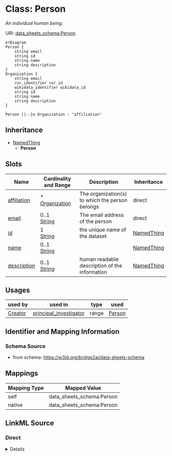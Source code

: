 

# Class: Person


_An individual human being._





URI: [data_sheets_schema:Person](https://w3id.org/bridge2ai/data-sheets-schema/Person)



```mermaid
erDiagram
Person {
    string email  
    string id  
    string name  
    string description  
}
Organization {
    string email  
    ror_identifier ror_id  
    wikidata_identifier wikidata_id  
    string id  
    string name  
    string description  
}

Person ||--}o Organization : "affiliation"

```




## Inheritance
* [NamedThing](NamedThing.md)
    * **Person**



## Slots

| Name | Cardinality and Range | Description | Inheritance |
| ---  | --- | --- | --- |
| [affiliation](affiliation.md) | * <br/> [Organization](Organization.md) | The organization(s) to which the person belongs | direct |
| [email](email.md) | 0..1 <br/> [String](String.md) | The email address of the person | direct |
| [id](id.md) | 1 <br/> [String](String.md) | the unique name of the dataset | [NamedThing](NamedThing.md) |
| [name](name.md) | 0..1 <br/> [String](String.md) |  | [NamedThing](NamedThing.md) |
| [description](description.md) | 0..1 <br/> [String](String.md) | human readable description of the information | [NamedThing](NamedThing.md) |





## Usages

| used by | used in | type | used |
| ---  | --- | --- | --- |
| [Creator](Creator.md) | [principal_investigator](principal_investigator.md) | range | [Person](Person.md) |






## Identifier and Mapping Information







### Schema Source


* from schema: https://w3id.org/bridge2ai/data-sheets-schema





## Mappings

| Mapping Type | Mapped Value |
| ---  | ---  |
| self | data_sheets_schema:Person |
| native | data_sheets_schema:Person |





## LinkML Source

<!-- TODO: investigate https://stackoverflow.com/questions/37606292/how-to-create-tabbed-code-blocks-in-mkdocs-or-sphinx -->

### Direct

<details>
```yaml
name: Person
description: An individual human being.
from_schema: https://w3id.org/bridge2ai/data-sheets-schema
is_a: NamedThing
attributes:
  affiliation:
    name: affiliation
    description: The organization(s) to which the person belongs.
    from_schema: https://w3id.org/bridge2ai/data-sheets-schema
    rank: 1000
    multivalued: true
    domain_of:
    - Person
    - Creator
    range: Organization
  email:
    name: email
    description: The email address of the person.
    from_schema: https://w3id.org/bridge2ai/data-sheets-schema
    rank: 1000
    domain_of:
    - Person
    - Organization
    range: string

```
</details>

### Induced

<details>
```yaml
name: Person
description: An individual human being.
from_schema: https://w3id.org/bridge2ai/data-sheets-schema
is_a: NamedThing
attributes:
  affiliation:
    name: affiliation
    description: The organization(s) to which the person belongs.
    from_schema: https://w3id.org/bridge2ai/data-sheets-schema
    rank: 1000
    multivalued: true
    alias: affiliation
    owner: Person
    domain_of:
    - Person
    - Creator
    range: Organization
  email:
    name: email
    description: The email address of the person.
    from_schema: https://w3id.org/bridge2ai/data-sheets-schema
    rank: 1000
    alias: email
    owner: Person
    domain_of:
    - Person
    - Organization
    range: string
  id:
    name: id
    description: the unique name of the dataset
    from_schema: https://w3id.org/bridge2ai/data-sheets-schema
    exact_mappings:
    - schema:name
    rank: 1000
    slot_uri: dcterms:identifier
    identifier: true
    alias: id
    owner: Person
    domain_of:
    - NamedThing
    - Information
    range: string
    required: true
  name:
    name: name
    from_schema: https://w3id.org/bridge2ai/data-sheets-schema
    rank: 1000
    slot_uri: schema:name
    alias: name
    owner: Person
    domain_of:
    - NamedThing
    range: string
  description:
    name: description
    description: human readable description of the information
    from_schema: https://w3id.org/bridge2ai/data-sheets-schema
    rank: 1000
    slot_uri: dcterms:description
    alias: description
    owner: Person
    domain_of:
    - NamedThing
    - Information
    - Relationships
    - Splits
    - DataAnomaly
    - Confidentiality
    - Deidentification
    - SensitiveElement
    - InstanceAcquisition
    - CollectionMechanism
    - DataCollector
    - CollectionTimeframe
    - EthicalReview
    - DirectCollection
    - CollectionNotification
    - CollectionConsent
    - ConsentRevocation
    - DataProtectionImpact
    - PreprocessingStrategy
    - CleaningStrategy
    - LabelingStrategy
    - RawData
    - ExistingUse
    - UseRepository
    - OtherTask
    - FutureUseImpact
    - DiscouragedUse
    - ThirdPartySharing
    - DistributionFormat
    - DistributionDate
    - LicenseAndUseTerms
    - IPRestrictions
    - ExportControlRegulatoryRestrictions
    - Maintainer
    - Erratum
    - UpdatePlan
    - RetentionLimits
    - VersionAccess
    - ExtensionMechanism
    range: string

```
</details>